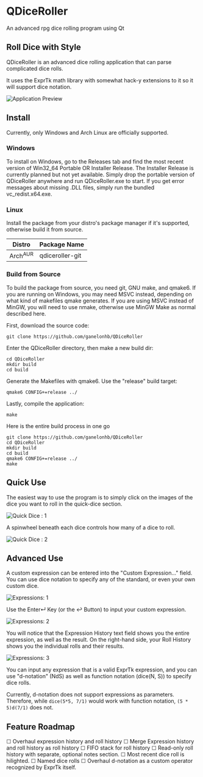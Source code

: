 # QDiceRoller
An advanced rpg dice rolling program using Qt


## Roll Dice with Style

QDiceRoller is an advanced dice rolling application that can parse complicated dice rolls.

It uses the ExprTk math library with somewhat hack-y extensions to it so it will support dice notation.

![Application Preview](github/first_start.png)

## Install

Currently, only Windows and Arch Linux are officially supported.

### Windows

To install on Windows, go to the Releases tab and find the most recent version of Win32_64 Portable OR Installer Release. The Installer Release is currently planned but not yet available. Simply drop the portable version of QDiceRoller anywhere and run QDiceRoller.exe to start. If you get error messages about missing .DLL files, simply run the bundled vc_redist.x64.exe.

### Linux

Install the package from your distro's package manager if it's supported, otherwise build it from source.

| Distro | Package Name |
| ------ | ------------ |
| Arch<sup>AUR</sup>| qdiceroller-git |

### Build from Source

To build the package from source, you need git, GNU make, and qmake6. If you are running on Windows, you may need MSVC instead, depending on what kind of makefiles qmake generates. If you are using MSVC instead of MinGW, you will need to use nmake, otherwise use MinGW Make as normal described here.

First, download the source code:

```
git clone https://github.com/ganelonhb/QDiceRoller
```

Enter the QDiceRoller directory, then make a new build dir:

```
cd QDiceRoller
mkdir build
cd build
```

Generate the Makefiles with qmake6. Use the "release" build target:

```
qmake6 CONFIG+=release ../
```

Lastly, compile the application:

```
make
```

Here is the entire build process in one go

```
git clone https://github.com/ganelonhb/QDiceRoller
cd QDiceRoller
mkdir build
cd build
qmake6 CONFIG+=release ../
make
```

## Quick Use

The easiest way to use the program is to simply click on the images of the dice you want to roll in the quick-dice section.

![Quick Dice : 1](github/quick_dice_1.png)

A spinwheel beneath each dice controls how many of a dice to roll.

![Quick Dice : 2](github/quick_dice_2.png)

## Advanced Use

A custom expression can be entered into the "Custom Expression..." field. You can use dice notation to specify any of the standard, or even your own custom dice.

![Expressions: 1](github/expression_1.png)

Use the Enter↵ Key (or the ↩ Button) to input your custom expression.

![Expressions: 2](github/expression_2.png)

You will notice that the Expression History text field shows you the entire expression, as well as the result. On the right-hand side, your Roll History shows you the individual rolls and their results.

![Expressions: 3](github/expressions_3.png)

You can input any expression that is a valid ExprTk expression, and you can use "d-notation" (NdS) as well as function notation (dice(N, S)) to specify dice rolls.

Currently, d-notation does not support expressions as parameters. Therefore, while ```dice(5*5, 7/1)``` would work with function notation, ```(5 * 5)d(7/1)``` does not.


## Feature Roadmap

☐ Overhaul expression history and roll history
    ☐ Merge Expression history and roll history as roll history
    ☐ FIFO stack for roll history
    ☐ Read-only roll history with separate, optional notes section.
    ☐ Most recent dice roll is hilighted.
☐ Named dice rolls
☐ Overhaul d-notation as a custom operator recognized by ExprTk itself.

